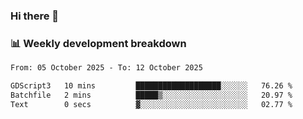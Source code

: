 ### Hi there 👋

### 📊 Weekly development breakdown
<!--START_SECTION:waka-->

```txt
From: 05 October 2025 - To: 12 October 2025

GDScript3   10 mins         ███████████████████░░░░░░   76.26 %
Batchfile   2 mins          █████▒░░░░░░░░░░░░░░░░░░░   20.97 %
Text        0 secs          ▓░░░░░░░░░░░░░░░░░░░░░░░░   02.77 %
```

<!--END_SECTION:waka-->
